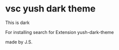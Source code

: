 # vsc yush dark theme

This is dark

For installing search for Extension yush-dark-theme

made by J.S.
